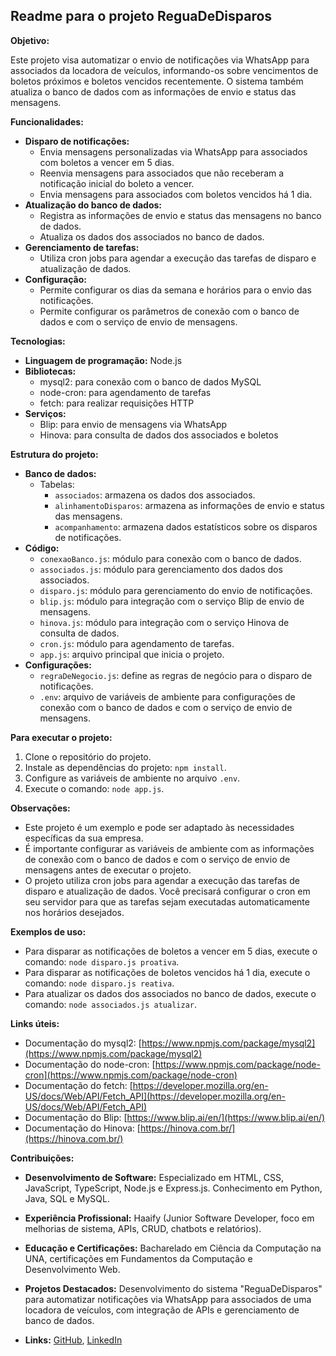 ## Readme para o projeto ReguaDeDisparos

**Objetivo:**

Este projeto visa automatizar o envio de notificações via WhatsApp para associados da locadora de veículos, informando-os sobre vencimentos de boletos próximos e boletos vencidos recentemente. O sistema também atualiza o banco de dados com as informações de envio e status das mensagens.

**Funcionalidades:**

* **Disparo de notificações:**
    * Envia mensagens personalizadas via WhatsApp para associados com boletos a vencer em 5 dias.
    * Reenvia mensagens para associados que não receberam a notificação inicial do boleto a vencer.
    * Envia mensagens para associados com boletos vencidos há 1 dia.
* **Atualização do banco de dados:**
    * Registra as informações de envio e status das mensagens no banco de dados.
    * Atualiza os dados dos associados no banco de dados.
* **Gerenciamento de tarefas:**
    * Utiliza cron jobs para agendar a execução das tarefas de disparo e atualização de dados.
* **Configuração:**
    * Permite configurar os dias da semana e horários para o envio das notificações.
    * Permite configurar os parâmetros de conexão com o banco de dados e com o serviço de envio de mensagens.

**Tecnologias:**

* **Linguagem de programação:** Node.js
* **Bibliotecas:**
    * mysql2: para conexão com o banco de dados MySQL
    * node-cron: para agendamento de tarefas
    * fetch: para realizar requisições HTTP
* **Serviços:**
    * Blip: para envio de mensagens via WhatsApp
    * Hinova: para consulta de dados dos associados e boletos

**Estrutura do projeto:**

* **Banco de dados:**
    * Tabelas:
        * `associados`: armazena os dados dos associados.
        * `alinhamentoDisparos`: armazena as informações de envio e status das mensagens.
        * `acompanhamento`: armazena dados estatísticos sobre os disparos de notificações.
* **Código:**
    * `conexaoBanco.js`: módulo para conexão com o banco de dados.
    * `associados.js`: módulo para gerenciamento dos dados dos associados.
    * `disparo.js`: módulo para gerenciamento do envio de notificações.
    * `blip.js`: módulo para integração com o serviço Blip de envio de mensagens.
    * `hinova.js`: módulo para integração com o serviço Hinova de consulta de dados.
    * `cron.js`: módulo para agendamento de tarefas.
    * `app.js`: arquivo principal que inicia o projeto.
* **Configurações:**
    * `regraDeNegocio.js`: define as regras de negócio para o disparo de notificações.
    * `.env`: arquivo de variáveis de ambiente para configurações de conexão com o banco de dados e com o serviço de envio de mensagens.

**Para executar o projeto:**

1. Clone o repositório do projeto.
2. Instale as dependências do projeto: `npm install`.
3. Configure as variáveis de ambiente no arquivo `.env`.
4. Execute o comando: `node app.js`.

**Observações:**

* Este projeto é um exemplo e pode ser adaptado às necessidades específicas da sua empresa.
* É importante configurar as variáveis de ambiente com as informações de conexão com o banco de dados e com o serviço de envio de mensagens antes de executar o projeto.
* O projeto utiliza cron jobs para agendar a execução das tarefas de disparo e atualização de dados. Você precisará configurar o cron em seu servidor para que as tarefas sejam executadas automaticamente nos horários desejados.

**Exemplos de uso:**

* Para disparar as notificações de boletos a vencer em 5 dias, execute o comando: `node disparo.js proativa`.
* Para disparar as notificações de boletos vencidos há 1 dia, execute o comando: `node disparo.js reativa`.
* Para atualizar os dados dos associados no banco de dados, execute o comando: `node associados.js atualizar`.

**Links úteis:**

* Documentação do mysql2: [https://www.npmjs.com/package/mysql2](https://www.npmjs.com/package/mysql2)
* Documentação do node-cron: [https://www.npmjs.com/package/node-cron](https://www.npmjs.com/package/node-cron)
* Documentação do fetch: [https://developer.mozilla.org/en-US/docs/Web/API/Fetch_API](https://developer.mozilla.org/en-US/docs/Web/API/Fetch_API)
* Documentação do Blip: [https://www.blip.ai/en/](https://www.blip.ai/en/)
* Documentação do Hinova: [https://hinova.com.br/](https://hinova.com.br/)

**Contribuições:**

- **Desenvolvimento de Software:** Especializado em HTML, CSS, JavaScript, TypeScript, Node.js e Express.js. Conhecimento em Python, Java, SQL e MySQL.
  
- **Experiência Profissional:**  Haaify (Junior Software Developer, foco em melhorias de sistema, APIs, CRUD, chatbots e relatórios).

- **Educação e Certificações:** Bacharelado em Ciência da Computação na UNA, certificações em Fundamentos da Computação e Desenvolvimento Web.

- **Projetos Destacados:** Desenvolvimento do sistema "ReguaDeDisparos" para automatizar notificações via WhatsApp para associados de uma locadora de veículos, com integração de APIs e gerenciamento de banco de dados.

- **Links:** [GitHub](https://github.com/DevMendes21), [LinkedIn](https://www.linkedin.com/in/yago-mendes-328b5923b)